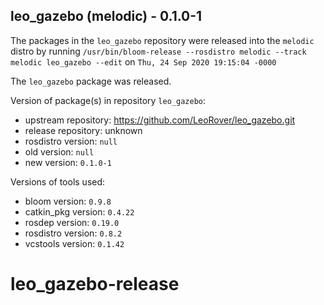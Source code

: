 ## leo_gazebo (melodic) - 0.1.0-1

The packages in the `leo_gazebo` repository were released into the `melodic` distro by running `/usr/bin/bloom-release --rosdistro melodic --track melodic leo_gazebo --edit` on `Thu, 24 Sep 2020 19:15:04 -0000`

The `leo_gazebo` package was released.

Version of package(s) in repository `leo_gazebo`:

- upstream repository: https://github.com/LeoRover/leo_gazebo.git
- release repository: unknown
- rosdistro version: `null`
- old version: `null`
- new version: `0.1.0-1`

Versions of tools used:

- bloom version: `0.9.8`
- catkin_pkg version: `0.4.22`
- rosdep version: `0.19.0`
- rosdistro version: `0.8.2`
- vcstools version: `0.1.42`


# leo_gazebo-release